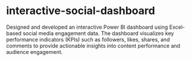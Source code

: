 # interactive-social-dashboard
Designed and developed an interactive Power BI dashboard using Excel-based social media engagement data. The dashboard visualizes key performance indicators (KPIs) such as followers, likes, shares, and comments to provide actionable insights into content performance and audience engagement.
